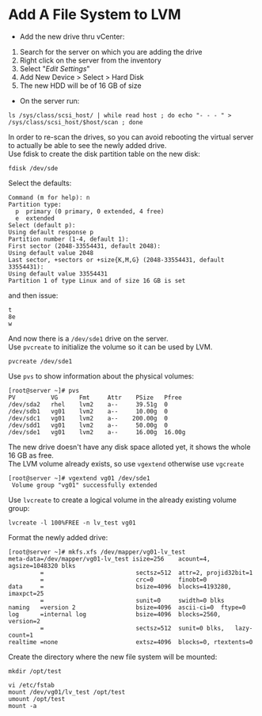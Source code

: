 # Add A File System to LVM

- Add the new drive thru vCenter:  
1. Search for the server on which you are adding the drive  
2. Right click on the server from the inventory  
3. Select "*Edit Settings*"  
4. Add New Device > Select > Hard Disk  
5. The new HDD will be of 16 GB of size
- On the server run:

``ls /sys/class/scsi_host/ | while read host ; do echo "- - - " > /sys/class/scsi_host/$host/scan ; done``

In order to re-scan the drives, so you can avoid rebooting the virtual server to actually be able to see the newly added drive.  
Use fdisk to create the disk partition table on the new disk:  

    fdisk /dev/sde

Select the defaults:

    Command (m for help): n
    Partition type:
      p  primary (0 primary, 0 extended, 4 free)
      e  extended
    Select (default p):
    Using default response p
    Partition number (1-4, default 1):
    First sector (2048-33554431, default 2048):
    Using default value 2048
    Last sector, +sectors or +size{K,M,G} (2048-33554431, default 33554431):
    Using default value 33554431
    Partition 1 of type Linux and of size 16 GB is set

and then issue:  

    t 
    8e
    w

And now there is a ``/dev/sde1`` drive on the server.  
Use ``pvcreate`` to initialize the volume so it can be used by LVM.  

``pvcreate /dev/sde1``  

Use ``pvs`` to show information about the physical volumes:  

    [root@server ~]# pvs
    PV          VG      Fmt     Attr    PSize   Pfree
    /dev/sda2   rhel    lvm2    a--     39.51g  0
    /dev/sdb1   vg01    lvm2    a--     10.00g  0
    /dev/sdc1   vg01    lvm2    a--    200.00g  0    
    /dev/sdd1   vg01    lvm2    a--     50.00g  0    
    /dev/sde1   vg01    lvm2    a--     16.00g  16.00g   

The new drive doesn't have any disk space alloted yet, it shows the whole 16 GB as free.  
The LVM volume already exists, so use ``vgextend`` otherwise use ``vgcreate``  

    [root@server ~]# vgextend vg01 /dev/sde1
     Volume group "vg01" successfully extended

Use ``lvcreate`` to create a logical volume in the already existing volume group:  

``lvcreate -l 100%FREE -n lv_test vg01``  

Format the newly added drive:  

    [root@server ~]# mkfs.xfs /dev/mapper/vg01-lv_test
    meta-data=/dev/mapper/vg01-lv_test isize=256    acount=4, agsize=1048320 blks
             =                          sectsz=512  attr=2, projid32bit=1
             =                          crc=0       finobt=0
    data     =                          bsize=4096  blocks=4193280, imaxpct=25
             =                          sunit=0     swidth=0 blks
    naming   =version 2                 bsize=4096  ascii-ci=0  ftype=0
    log      =internal log              bsize=4096  blocks=2560,    version=2
             =                          sectsz=512  sunit=0 blks,   lazy-count=1
    realtime =none                      extsz=4096  blocks=0, rtextents=0

Create the directory where the new file system will be mounted:

    mkdir /opt/test

    vi /etc/fstab
    mount /dev/vg01/lv_test /opt/test
    umount /opt/test
    mount -a
